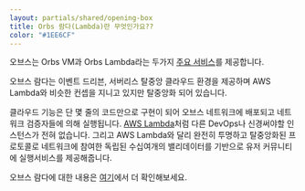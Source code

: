 ```yaml
---
layout: partials/shared/opening-box
title: Orbs 람다(Lambda)란 무엇인가요??
color: "#1EE6CF"
---
```


오브스는 Orbs VM과 Orbs Lambda라는 두가지 [주요 서비스](/execution-services)를 제공합니다.

오브스 람다는 이벤트 드리븐, 서버리스 탈중앙 클라우드 환경을 제공하며 AWS Lambda와 비슷한 컨셉을 지니고 있지만 탈중앙화 되어 있습니다.

클라우드 기능은 단 몇 줄의 코드만으로 구현이 되어 오브스 네트워크에 배포되고 네트워크 검증자들에 의해 실행됩니다. [AWS Lambda](https://aws.amazon.com/lambda/)처럼 다른 DevOps나 신경써야할 인스턴스가 전혀 없습니다. 그리고 AWS Lambda와 달리 완전히 투명하고 탈중앙화된 프로토콜로 네트워크에 참여한 독립된 수십여개의 밸리데이터를 기반으로 유저 커뮤니티에 실행서비스를 제공해줍니다.

오브스 람다에 대한 내용은 [여기](https://orbskorea.medium.com/orbs-%EB%9E%8C%EB%8B%A4-lambda-%EC%9E%90%EC%84%B8%ED%9E%88-%EC%82%B4%ED%8E%B4%EB%B3%B4%EA%B8%B0-99de6dd443af)에서 더 확인해보세요.
